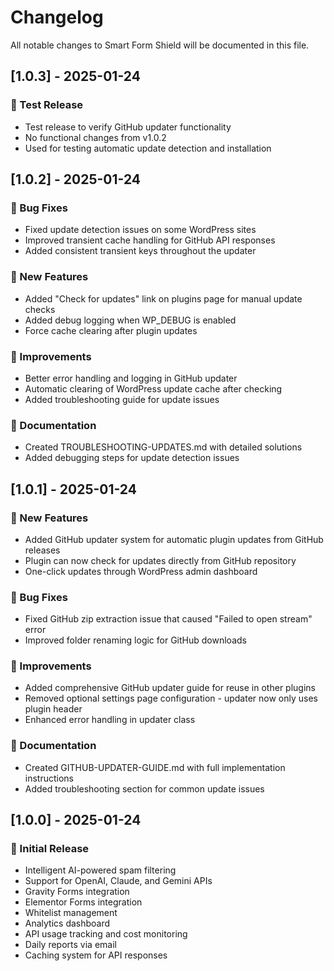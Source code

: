 # Changelog

All notable changes to Smart Form Shield will be documented in this file.

## [1.0.3] - 2025-01-24

### 🧪 Test Release
- Test release to verify GitHub updater functionality
- No functional changes from v1.0.2
- Used for testing automatic update detection and installation

## [1.0.2] - 2025-01-24

### 🐛 Bug Fixes
- Fixed update detection issues on some WordPress sites
- Improved transient cache handling for GitHub API responses
- Added consistent transient keys throughout the updater

### 🚀 New Features
- Added "Check for updates" link on plugins page for manual update checks
- Added debug logging when WP_DEBUG is enabled
- Force cache clearing after plugin updates

### 🔧 Improvements
- Better error handling and logging in GitHub updater
- Automatic clearing of WordPress update cache after checking
- Added troubleshooting guide for update issues

### 📝 Documentation
- Created TROUBLESHOOTING-UPDATES.md with detailed solutions
- Added debugging steps for update detection issues

## [1.0.1] - 2025-01-24

### 🚀 New Features
- Added GitHub updater system for automatic plugin updates from GitHub releases
- Plugin can now check for updates directly from GitHub repository
- One-click updates through WordPress admin dashboard

### 🐛 Bug Fixes
- Fixed GitHub zip extraction issue that caused "Failed to open stream" error
- Improved folder renaming logic for GitHub downloads

### 🔧 Improvements
- Added comprehensive GitHub updater guide for reuse in other plugins
- Removed optional settings page configuration - updater now only uses plugin header
- Enhanced error handling in updater class

### 📝 Documentation
- Created GITHUB-UPDATER-GUIDE.md with full implementation instructions
- Added troubleshooting section for common update issues

## [1.0.0] - 2025-01-24

### 🎉 Initial Release
- Intelligent AI-powered spam filtering
- Support for OpenAI, Claude, and Gemini APIs
- Gravity Forms integration
- Elementor Forms integration
- Whitelist management
- Analytics dashboard
- API usage tracking and cost monitoring
- Daily reports via email
- Caching system for API responses
